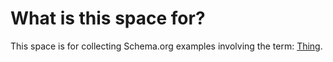 # What is this space for?
This space is for collecting Schema.org examples involving the term: [Thing](http://schema.org/Thing).
